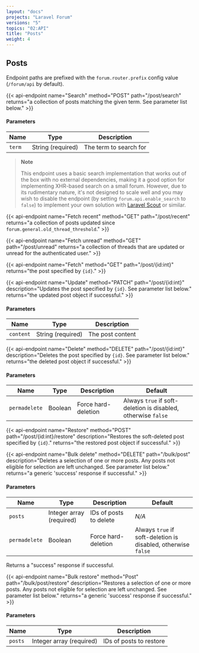 ```yaml
---
layout: "docs"
projects: "Laravel Forum"
versions: "5"
topics: "02:API"
title: "Posts"
weight: 4
---
```


## Posts

Endpoint paths are prefixed with the `forum.router.prefix` config value (`/forum/api` by default).

{{< api-endpoint 
    name="Search"
    method="POST"
    path="/post/search"
    returns="a collection of posts matching the given term. See parameter list below." >}}

#### Parameters

| Name   | Type              | Description            |
|--------|-------------------|------------------------|
| `term` | String (required) | The term to search for |

> **Note**
> 
> This endpoint uses a basic search implementation that works out of the box with no external dependencies, making it a good option for implementing XHR-based search on a small forum. However, due to its rudimentary nature, it's not designed to scale well and you may wish to disable the endpoint (by setting `forum.api.enable_search` to `false`) to implement your own solution with [Laravel Scout](https://laravel.com/docs/8.x/scout) or similar.

{{< api-endpoint 
    name="Fetch recent"
    method="GET"
    path="/post/recent"
    returns="a collection of posts updated since `forum.general.old_thread_threshold`." >}}

{{< api-endpoint 
    name="Fetch unread"
    method="GET"
    path="/post/unread"
    returns="a collection of threads that are updated or unread for the authenticated user." >}}

{{< api-endpoint 
    name="Fetch"
    method="GET"
    path="/post/{id:int}"
    returns="the post specified by `{id}`." >}}

{{< api-endpoint 
    name="Update"
    method="PATCH"
    path="/post/{id:int}"
    description="Updates the post specified by `{id}`. See parameter list below."
    returns="the updated post object if successful." >}}

#### Parameters

| Name      | Type              | Description      |
|-----------|-------------------|------------------|
| `content` | String (required) | The post content |

{{< api-endpoint 
    name="Delete"
    method="DELETE"
    path="/post/{id:int}"
    description="Deletes the post specified by `{id}`. See parameter list below."
    returns="the deleted post object if successful." >}}

#### Parameters

| Name          | Type               | Description         | Default                                                        |
|---------------|--------------------|---------------------|----------------------------------------------------------------|
| `permadelete` | Boolean            | Force hard-deletion | Always `true` if soft-deletion is disabled, otherwise `false`  |

{{< api-endpoint 
    name="Restore"
    method="POST"
    path="/post/{id:int}/restore"
    description="Restores the soft-deleted post specified by `{id}`."
    returns="the restored post object if successful." >}}

{{< api-endpoint 
    name="Bulk delete"
    method="DELETE"
    path="/bulk/post"
    description="Deletes a selection of one or more posts. Any posts not eligible for selection are left unchanged. See parameter list below."
    returns="a generic 'success' response if successful." >}}

#### Parameters

| Name          | Type                     | Description               | Default                                                        |
|---------------|--------------------------|---------------------------|----------------------------------------------------------------|
| `posts`       | Integer array (required) | IDs of posts to delete    | *N/A*                                                          |
| `permadelete` | Boolean                  | Force hard-deletion       | Always `true` if soft-deletion is disabled, otherwise `false`  |

Returns a "success" response if successful.

{{< api-endpoint 
    name="Bulk restore"
    method="Post"
    path="/bulk/post/restore"
    description="Restores a selection of one or more posts. Any posts not eligible for selection are left unchanged. See parameter list below."
    returns="a generic 'success' response if successful." >}}

#### Parameters

| Name    | Type                     | Description             |
|---------|--------------------------|-------------------------|
| `posts` | Integer array (required) | IDs of posts to restore |
